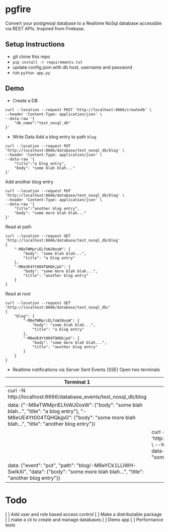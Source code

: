# pgfire
Convert your postgresql database to a Realtime NoSql database accessible via REST APIs. Inspired from Firebase.

## Setup Instructions

- git clone this repo
- `pip install -r requirements.txt`
- update config.json with db host, username and password
- run `python app.py`

## Demo

- Create a DB
```
curl --location --request POST 'http://localhost:8666/createdb' \
--header 'Content-Type: application/json' \
--data-raw '{
	"db_name":"test_nosql_db"
}'
```

- Write Data
Add a blog entry to path `blog`
```
curl --location --request PUT 'http://localhost:8666/database/test_nosql_db/blog' \
--header 'Content-Type: application/json' \
--data-raw '{
	"title":"a blog entry",
	"body": "some blah blah..."
}'
```

Add another blog entry
```
curl --location --request PUT 'http://localhost:8666/database/test_nosql_db/blog' \
--header 'Content-Type: application/json' \
--data-raw '{
	"title":"another blog entry",
	"body": "some more blah blah..."
}'
```

Read at path
```
curl --location --request GET 'http://localhost:8666/database/test_nosql_db/blog'
{
    "-M8eTWMpriELfoWJ0osW": {
        "body": "some blah blah...",
        "title": "a blog entry"
    },
    "-M8eUE4Yt004TQHQkjpG": {
        "body": "some more blah blah...",
        "title": "another blog entry"
    }
}
```
Read at root
```
curl --location --request GET 'http://localhost:8666/database/test_nosql_db/'
{
    "blog": {
        "-M8eTWMpriELfoWJ0osW": {
            "body": "some blah blah...",
            "title": "a blog entry"
        },
        "-M8eUE4Yt004TQHQkjpG": {
            "body": "some more blah blah...",
            "title": "another blog entry"
        }
    }
}
```

- Realtime notifications via Server Sent Events (SSE)
Open two terminals

| Terminal 1                                                                                                                                                                                        | Terminal 2                                                                                                                                                                                                                          |
|---------------------------------------------------------------------------------------------------------------------------------------------------------------------------------------------------|-------------------------------------------------------------------------------------------------------------------------------------------------------------------------------------------------------------------------------------|
| curl -N http://localhost:8666/database_events/test_nosql_db/blog                                                                                                                                  |                                                                                                                                                                                                                                     |
| data: {"-M8eTWMpriELfoWJ0osW": {"body": "some blah blah...", "title": "a blog entry"}, "-M8eUE4Yt004TQHQkjpG": {"body": "some more blah blah...", "title": "another blog entry"}} |                                                                                                                                                                                                                                     |
|                                                                                                                                                                                                   | curl --location --request POST 'http://localhost:8666/database/test_nosql_db/blog' \ --header 'Content-Type: application/json' \ --data-raw '{ 	"title":"another blog entry", 	"body": "some more blah blah..." }' |
| data: {"event": "put", "path": "blog/-M8eYCk1LLlWH-SwIkXi", "data": {"body": "some more blah blah...", "title": "another blog entry"}}                                        |                                                                                                                                                                                                                                     |


# Todo
[ ] Add user and role based access control
[ ] Make a distributable package
[ ] make a cli to create and manage databases
[ ] Demo app 
[ ] Performance tests


